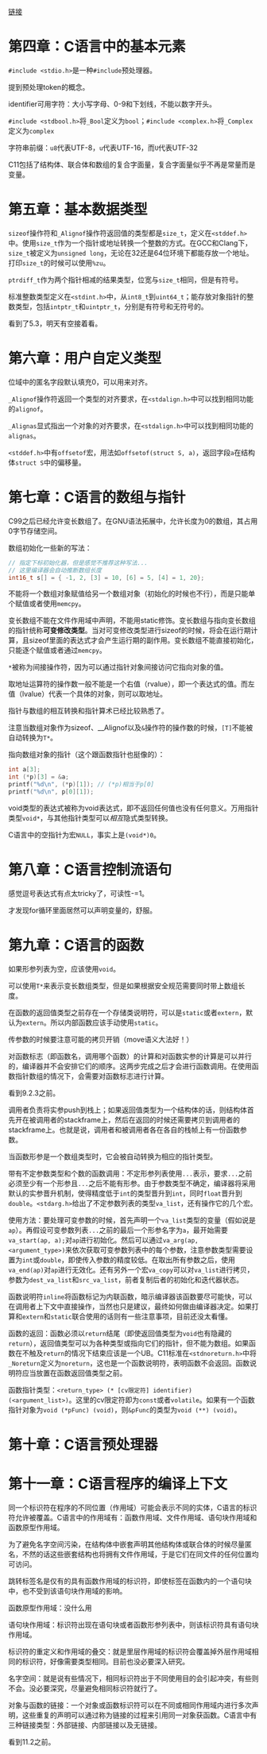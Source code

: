 [链接](https://github.com/weaiken/ebook/blob/master/01_programming/C++/C%E8%AF%AD%E8%A8%80%E7%BC%96%E7%A8%8B%E9%AD%94%E6%B3%95%E4%B9%A6%E5%9F%BA%E4%BA%8EC11%E6%A0%87%E5%87%86-6.pdf)

# 第四章：C语言中的基本元素

`#include <stdio.h>`是一种`#include`预处理器。

提到预处理token的概念。

identifier可用字符：大小写字母、0-9和下划线，不能以数字开头。

`#include <stdbool.h>`将`_Bool`定义为`bool`；`#include <complex.h>`将`_Complex`定义为`complex`

字符串前缀：`u8`代表UTF-8，`u`代表UTF-16，而`U`代表UTF-32

C11包括了结构体、联合体和数组的复合字面量，复合字面量似乎不再是常量而是变量。

# 第五章：基本数据类型

`sizeof`操作符和`_Alignof`操作符返回值的类型都是`size_t`，定义在`<stddef.h>`中。使用`size_t`作为一个指针或地址转换一个整数的方式。在GCC和Clang下，`size_t`被定义为`unsigned long`，无论在32还是64位环境下都能存放一个地址。打印`size_t`的时候可以使用`%zu`。

`ptrdiff_t`作为两个指针相减的结果类型，位宽与`size_t`相同，但是有符号。

标准整数类型定义在`<stdint.h>`中，从`int8_t`到`uint64_t`；能存放对象指针的整数类型，包括`intptr_t`和`uintptr_t`，分别是有符号和无符号的。

看到了5.3，明天有空接着看。

# 第六章：用户自定义类型

位域中的匿名字段默认填充0，可以用来对齐。

`_Alignof`操作符返回一个类型的对齐要求，在`<stdalign.h>`中可以找到相同功能的`alignof`。

`_Alignas`显式指出一个对象的对齐要求，在`<stdalign.h>`中可以找到相同功能的`alignas`。

`<stddef.h>`中有`offsetof`宏，用法如`offsetof(struct S, a)`，返回字段`a`在结构体`struct S`中的偏移量。

# 第七章：C语言的数组与指针

C99之后已经允许变长数组了。在GNU语法拓展中，允许长度为0的数组，其占用0字节存储空间。

数组初始化一些新的写法：

```c
// 指定下标初始化器，但是感觉不推荐这种写法...
// 这里编译器会自动推断数组长度
int16_t s[] = { -1, 2, [3] = 10, [6] = 5, [4] = 1, 20};
```

不能将一个数组对象赋值给另一个数组对象（初始化的时候也不行），而是只能单个赋值或者使用`memcpy`。

变长数组不能在文件作用域中声明，不能用static修饰。变长数组与指向变长数组的指针统称**可变修改类型**。当对可变修改类型进行sizeof的时候，将会在运行期计算，且sizeof里面的表达式才会产生运行期的副作用。变长数组不能直接初始化，只能逐个赋值或者通过`memcpy`。

`*`被称为间接操作符，因为可以通过指针对象间接访问它指向对象的值。

取地址运算符的操作数一般不能是一个右值（rvalue），即一个表达式的值。而左值（lvalue）代表一个具体的对象，则可以取地址。

指针与数组的相互转换和指针算术已经比较熟悉了。

注意当数组对象作为sizeof、__Alignof以及`&`操作符的操作数的时候，`[T]`不能被自动转换为`T*`。

指向数组对象的指针（这个跟函数指针也挺像的）：

```c
int a[3];
int (*p)[3] = &a;
printf("%d\n", (*p)[1]); // (*p)相当于p[0]
printf("%d\n", p[0][1]);
```

void类型的表达式被称为void表达式，即不返回任何值也没有任何意义。万用指针类型`void*`，与其他指针类型可以*相互*隐式类型转换。

C语言中的空指针为宏`NULL`，事实上是`(void*)0`。

# 第八章：C语言控制流语句

感觉逗号表达式有点太tricky了，可读性-=1。

才发现for循环里面居然可以声明变量的，舒服。

# 第九章：C语言的函数

如果形参列表为空，应该使用`void`。

可以使用`T*`来表示变长数组类型，但是如果根据安全规范需要同时带上数组长度。

在函数的返回值类型之前存在一个存储类说明符，可以是`static`或者`extern`，默认为`extern`。所以内部函数应该手动使用`static`。

传参数的时候要注意可能的拷贝开销（move语义大法好！）

对函数标志（即函数名，调用哪个函数）的计算和对函数实参的计算是可以并行的，编译器并不会安排它们的顺序。这两步完成之后才会进行函数调用。在使用函数指针数组的情况下，会需要对函数标志进行计算。

看到9.2.3之前。

调用者负责将实参push到栈上；如果返回值类型为一个结构体的话，则结构体首先开在被调用者的stackframe上，然后在返回的时候还需要拷贝到调用者的stackframe上。也就是说，调用者和被调用者各在各自的栈帧上有一份函数参数。

当函数形参是一个数组类型时，它会被自动转换为相应的指针类型。

带有不定参数类型和个数的函数调用：不定形参列表使用`...`表示，要求`...`之前必须至少有一个形参且`...`之后不能有形参。由于参数类型不确定，编译器将采用默认的实参晋升机制，使得精度低于`int`的类型晋升到`int`，同时`float`晋升到`double`。`<stdarg.h>`给出了不定参数列表的类型`va_list`，还有操作它的几个宏。

使用方法：要处理可变参数的时候，首先声明一个`va_list`类型的变量（假如说是`ap`）。再假设可变参数列表`...`之前的最后一个形参名字为`a`，最开始需要`va_start(ap, a);`对`ap`进行初始化。然后可以通过`va_arg(ap, <argument_type>)`来依次获取可变参数列表中的每个参数，注意参数类型需要设置为`int`或`double`，即使传入参数的精度较低。在取出所有参数之后，使用`va_end(ap)`对`ap`进行无效化。还有另外一个宏`va_copy`可以对`va_list`进行拷贝，参数为`dest_va_list`和`src_va_list`，前者复制后者的初始化和迭代器状态。

函数说明符`inline`将函数标记为内联函数，暗示编译器该函数要尽可能快，可以在调用者上下文中直接操作，当然也只是建议，最终如何做由编译器决定。如果打算和`extern`和`static`联合使用的话则有一些注意事项，目前还没太看懂。

函数的返回：函数必须以`return`结尾（即使返回值类型为`void`也有隐藏的`return`），返回值类型可以为各种类型或指向它们的指针，但不能为数组。如果函数在不触及`return`的情况下结束应该是一个UB。C11标准在`<stdnoreturn.h>`中将`_Noreturn`定义为`noreturn`，这也是一个函数说明符，表明函数不会返回。函数说明符应当放置在函数返回值类型之前。

函数指针类型：`<return_type> (* [cv限定符] identifier) (<argument_list>)`。这里的cv限定符即为`const`或者`volatile`。如果有一个函数指针对象为`void (*pFunc) (void)`，则`&pFunc`的类型为`void (**) (void)`。

# 第十章：C语言预处理器

# 第十一章：C语言程序的编译上下文

同一个标识符在程序的不同位置（作用域）可能会表示不同的实体，C语言的标识符允许被覆盖。C语言中的作用域有：函数作用域、文件作用域、语句块作用域和函数原型作用域。

为了避免名字空间污染，在结构体中嵌套声明其他结构体或联合体的时候尽量匿名，不然的话这些嵌套结构也将拥有文件作用域，于是它们在同文件的任何位置均可访问。

跳转标签名是仅有的具有函数作用域的标识符，即使标签在函数内的一个语句块中，也不受到该语句块作用域的影响。

函数原型作用域：没什么用

语句块作用域：标识符出现在语句块或者函数形参列表中，则该标识符具有语句块作用域。

标识符的重定义和作用域的叠交：就是里层作用域的标识符会覆盖掉外层作用域相同的标识符，好像需要类型相同。目前也没必要深入研究。

名字空间：就是说有些情况下，相同标识符出于不同使用目的会引起冲突，有些则不会。没必要深究，尽量避免相同标识符就行了。

对象与函数的链接：一个对象或函数标识符可以在不同或相同作用域内进行多次声明，这些重复的声明可以通过称为链接的过程来引用同一对象获函数。C语言中有三种链接类型：外部链接、内部链接以及无链接。

看到11.2之前。
